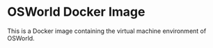 # OSWorld Docker Image
This is a Docker image containing the virtual machine environment of OSWorld.